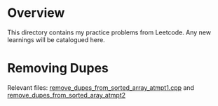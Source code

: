 # Overview

This directory contains my practice problems from Leetcode. Any new learnings will be catalogued here.

# Removing Dupes
Relevant files: [remove_dupes_from_sorted_array_atmpt1.cpp](CS_Fundamentals/Practices/Arrays/remove_dupes_from_sorted_array_atmpt1.cpp) and [remove_dupes_from_sorted_aray_atmpt2]()